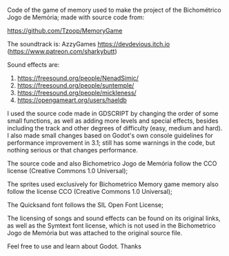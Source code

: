 Code of the game of memory used to make the project of the Bichométrico Jogo de Memória; made with source code from:

https://github.com/Tzoop/MemoryGame

The soundtrack is:
AzzyGames
https://devdevious.itch.io
(https://www.patreon.com/sharkybutt)

Sound effects are:
1) https://freesound.org/people/NenadSimic/
2) https://freesound.org/people/suntemple/
3) https://freesound.org/people/mickleness/
4) https://opengameart.org/users/haeldb


I used the source code made in GDSCRIPT by changing the order of some small functions, as well as adding more levels and special effects, besides including the track and other degrees of difficulty (easy, medium and hard).
I also made small changes based on Godot's own console guidelines for performance improvement in 3.1; still has some warnings in the code, but nothing serious or that changes performance.

The source code and also Bichometrico Jogo de Memória follow the CCO license (Creative Commons 1.0 Universal);

The sprites used exclusively for Bichometrico Memory game memory also follow the license
CCO (Creative Commons 1.0 Universal);

The Quicksand font follows the SIL Open Font License;

The licensing of songs and sound effects can be found on its original links, as well as the Symtext font license, which is not used in the Bichometrico Jogo de Memória but was attached to the original source file.


Feel free to use and learn about Godot.
Thanks
